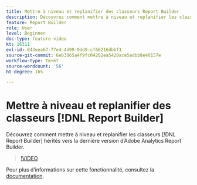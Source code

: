 ```yaml
---
title: Mettre à niveau et replanifier des classeurs Report Builder
description: Découvrez comment mettre à niveau et replanifier les classeurs Report Builder hérités vers la dernière version d’Adobe Analytics Report Builder.
feature: Report Builder
role: User
level: Beginner
doc-type: feature video
kt: 16311
exl-id: 043eea67-77e4-4d99-9dd9-cf66216dbbf1
source-git-commit: 6eb3065a4f9fc04262ea5428ace5adbb8e40157e
workflow-type: tm+mt
source-wordcount: '56'
ht-degree: 16%

---
```


# Mettre à niveau et replanifier des classeurs [!DNL Report Builder]

Découvrez comment mettre à niveau et replanifier les classeurs [!DNL Report Builder] hérités vers la dernière version d’Adobe Analytics Report Builder.

>[!VIDEO](https://video.tv.adobe.com/v/3446184/?quality=12&learn=on&captions=fre_fr)

Pour plus dʼinformations sur cette fonctionnalité, consultez la [documentation](https://experienceleague.adobe.com/fr/docs/analytics/analyze/report-builder/home).
